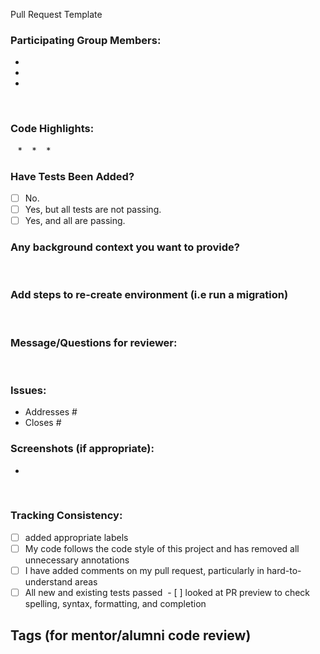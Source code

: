 Pull Request Template
### Participating Group Members:
* <name>
* <name>
* <name>
 
### Code Highlights:
   * <notes>
   * <notes>
   * <notes>
 
### Have Tests Been Added?
- [ ] No.
- [ ] Yes, but all tests are not passing. 
- [ ] Yes, and all are passing.
 
### Any background context you want to provide?
 
### Add steps to re-create environment (i.e run a migration)
 
### Message/Questions for reviewer:
 
### Issues: 
* Addresses #
* Closes #
 
### Screenshots (if appropriate): 
*
 
### Tracking Consistency:
- [ ] added appropriate labels
- [ ] My code follows the code style of this project and has removed all unnecessary annotations
- [ ] I have added comments on my pull request, particularly in hard-to-understand areas
- [ ] All new and existing tests passed  - [ ] looked at PR preview to check spelling, syntax, formatting, and completion
 
## Tags (for mentor/alumni code review)
